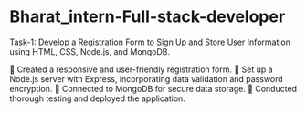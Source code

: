 # Bharat_intern-Full-stack-developer

Task-1: Develop a Registration Form to Sign Up and Store User Information using HTML, CSS, Node.js, and MongoDB.

🔹 Created a responsive and user-friendly registration form.
🔹 Set up a Node.js server with Express, incorporating data validation and password encryption.
🔹 Connected to MongoDB for secure data storage.
🔹 Conducted thorough testing and deployed the application.
